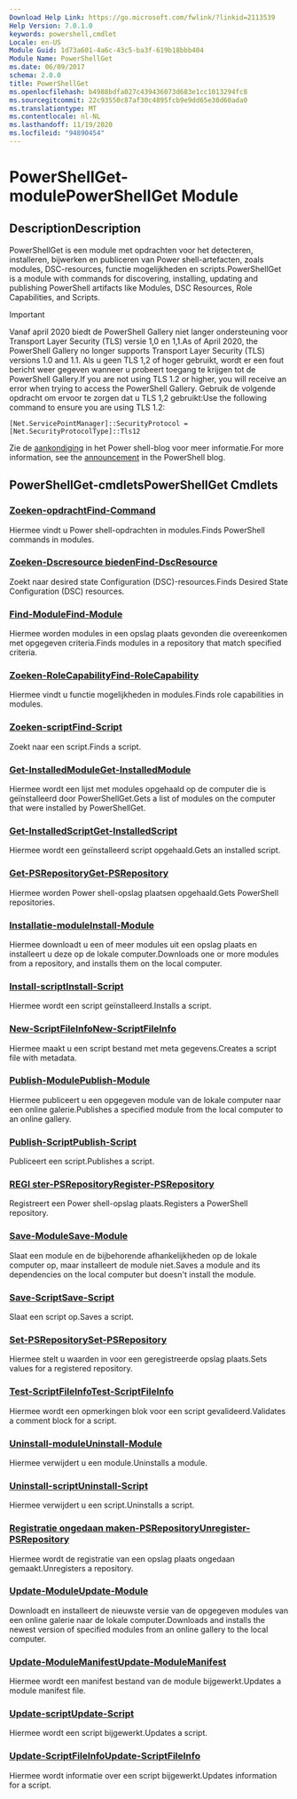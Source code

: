 ```yaml
---
Download Help Link: https://go.microsoft.com/fwlink/?linkid=2113539
Help Version: 7.0.1.0
keywords: powershell,cmdlet
Locale: en-US
Module Guid: 1d73a601-4a6c-43c5-ba3f-619b18bbb404
Module Name: PowerShellGet
ms.date: 06/09/2017
schema: 2.0.0
title: PowerShellGet
ms.openlocfilehash: b4988bdfa027c439436073d683e1cc1013294fc8
ms.sourcegitcommit: 22c93550c87af30c4895fcb9e9dd65e30d60ada0
ms.translationtype: MT
ms.contentlocale: nl-NL
ms.lasthandoff: 11/19/2020
ms.locfileid: "94890454"
---
```

# <span data-ttu-id="7f5aa-103">PowerShellGet-module</span><span class="sxs-lookup"><span data-stu-id="7f5aa-103">PowerShellGet Module</span></span>

## <span data-ttu-id="7f5aa-104">Description</span><span class="sxs-lookup"><span data-stu-id="7f5aa-104">Description</span></span>

<span data-ttu-id="7f5aa-105">PowerShellGet is een module met opdrachten voor het detecteren, installeren, bijwerken en publiceren van Power shell-artefacten, zoals modules, DSC-resources, functie mogelijkheden en scripts.</span><span class="sxs-lookup"><span data-stu-id="7f5aa-105">PowerShellGet is a module with commands for discovering, installing, updating and publishing PowerShell artifacts like Modules, DSC Resources, Role Capabilities, and Scripts.</span></span>

> [!IMPORTANT]
> <span data-ttu-id="7f5aa-106">Vanaf april 2020 biedt de PowerShell Gallery niet langer ondersteuning voor Transport Layer Security (TLS) versie 1,0 en 1,1.</span><span class="sxs-lookup"><span data-stu-id="7f5aa-106">As of April 2020, the PowerShell Gallery no longer supports Transport Layer Security (TLS) versions 1.0 and 1.1.</span></span> <span data-ttu-id="7f5aa-107">Als u geen TLS 1,2 of hoger gebruikt, wordt er een fout bericht weer gegeven wanneer u probeert toegang te krijgen tot de PowerShell Gallery.</span><span class="sxs-lookup"><span data-stu-id="7f5aa-107">If you are not using TLS 1.2 or higher, you will receive an error when trying to access the PowerShell Gallery.</span></span> <span data-ttu-id="7f5aa-108">Gebruik de volgende opdracht om ervoor te zorgen dat u TLS 1,2 gebruikt:</span><span class="sxs-lookup"><span data-stu-id="7f5aa-108">Use the following command to ensure you are using TLS 1.2:</span></span>
>
> `[Net.ServicePointManager]::SecurityProtocol = [Net.SecurityProtocolType]::Tls12`
>
> <span data-ttu-id="7f5aa-109">Zie de [aankondiging](https://devblogs.microsoft.com/powershell/powershell-gallery-tls-support/) in het Power shell-blog voor meer informatie.</span><span class="sxs-lookup"><span data-stu-id="7f5aa-109">For more information, see the [announcement](https://devblogs.microsoft.com/powershell/powershell-gallery-tls-support/) in the PowerShell blog.</span></span>

## <span data-ttu-id="7f5aa-110">PowerShellGet-cmdlets</span><span class="sxs-lookup"><span data-stu-id="7f5aa-110">PowerShellGet Cmdlets</span></span>

### [<span data-ttu-id="7f5aa-111">Zoeken-opdracht</span><span class="sxs-lookup"><span data-stu-id="7f5aa-111">Find-Command</span></span>](Find-Command.md)
<span data-ttu-id="7f5aa-112">Hiermee vindt u Power shell-opdrachten in modules.</span><span class="sxs-lookup"><span data-stu-id="7f5aa-112">Finds PowerShell commands in modules.</span></span>

### [<span data-ttu-id="7f5aa-113">Zoeken-Dscresource bieden</span><span class="sxs-lookup"><span data-stu-id="7f5aa-113">Find-DscResource</span></span>](Find-DscResource.md)
<span data-ttu-id="7f5aa-114">Zoekt naar desired state Configuration (DSC)-resources.</span><span class="sxs-lookup"><span data-stu-id="7f5aa-114">Finds Desired State Configuration (DSC) resources.</span></span>

### [<span data-ttu-id="7f5aa-115">Find-Module</span><span class="sxs-lookup"><span data-stu-id="7f5aa-115">Find-Module</span></span>](Find-Module.md)
<span data-ttu-id="7f5aa-116">Hiermee worden modules in een opslag plaats gevonden die overeenkomen met opgegeven criteria.</span><span class="sxs-lookup"><span data-stu-id="7f5aa-116">Finds modules in a repository that match specified criteria.</span></span>

### [<span data-ttu-id="7f5aa-117">Zoeken-RoleCapability</span><span class="sxs-lookup"><span data-stu-id="7f5aa-117">Find-RoleCapability</span></span>](Find-RoleCapability.md)
<span data-ttu-id="7f5aa-118">Hiermee vindt u functie mogelijkheden in modules.</span><span class="sxs-lookup"><span data-stu-id="7f5aa-118">Finds role capabilities in modules.</span></span>

### [<span data-ttu-id="7f5aa-119">Zoeken-script</span><span class="sxs-lookup"><span data-stu-id="7f5aa-119">Find-Script</span></span>](Find-Script.md)
<span data-ttu-id="7f5aa-120">Zoekt naar een script.</span><span class="sxs-lookup"><span data-stu-id="7f5aa-120">Finds a script.</span></span>

### [<span data-ttu-id="7f5aa-121">Get-InstalledModule</span><span class="sxs-lookup"><span data-stu-id="7f5aa-121">Get-InstalledModule</span></span>](Get-InstalledModule.md)
<span data-ttu-id="7f5aa-122">Hiermee wordt een lijst met modules opgehaald op de computer die is geïnstalleerd door PowerShellGet.</span><span class="sxs-lookup"><span data-stu-id="7f5aa-122">Gets a list of modules on the computer that were installed by PowerShellGet.</span></span>

### [<span data-ttu-id="7f5aa-123">Get-InstalledScript</span><span class="sxs-lookup"><span data-stu-id="7f5aa-123">Get-InstalledScript</span></span>](Get-InstalledScript.md)
<span data-ttu-id="7f5aa-124">Hiermee wordt een geïnstalleerd script opgehaald.</span><span class="sxs-lookup"><span data-stu-id="7f5aa-124">Gets an installed script.</span></span>

### [<span data-ttu-id="7f5aa-125">Get-PSRepository</span><span class="sxs-lookup"><span data-stu-id="7f5aa-125">Get-PSRepository</span></span>](Get-PSRepository.md)
<span data-ttu-id="7f5aa-126">Hiermee worden Power shell-opslag plaatsen opgehaald.</span><span class="sxs-lookup"><span data-stu-id="7f5aa-126">Gets PowerShell repositories.</span></span>

### [<span data-ttu-id="7f5aa-127">Installatie-module</span><span class="sxs-lookup"><span data-stu-id="7f5aa-127">Install-Module</span></span>](Install-Module.md)
<span data-ttu-id="7f5aa-128">Hiermee downloadt u een of meer modules uit een opslag plaats en installeert u deze op de lokale computer.</span><span class="sxs-lookup"><span data-stu-id="7f5aa-128">Downloads one or more modules from a repository, and installs them on the local computer.</span></span>

### [<span data-ttu-id="7f5aa-129">Install-script</span><span class="sxs-lookup"><span data-stu-id="7f5aa-129">Install-Script</span></span>](Install-Script.md)
<span data-ttu-id="7f5aa-130">Hiermee wordt een script geïnstalleerd.</span><span class="sxs-lookup"><span data-stu-id="7f5aa-130">Installs a script.</span></span>

### [<span data-ttu-id="7f5aa-131">New-ScriptFileInfo</span><span class="sxs-lookup"><span data-stu-id="7f5aa-131">New-ScriptFileInfo</span></span>](New-ScriptFileInfo.md)
<span data-ttu-id="7f5aa-132">Hiermee maakt u een script bestand met meta gegevens.</span><span class="sxs-lookup"><span data-stu-id="7f5aa-132">Creates a script file with metadata.</span></span>

### [<span data-ttu-id="7f5aa-133">Publish-Module</span><span class="sxs-lookup"><span data-stu-id="7f5aa-133">Publish-Module</span></span>](Publish-Module.md)
<span data-ttu-id="7f5aa-134">Hiermee publiceert u een opgegeven module van de lokale computer naar een online galerie.</span><span class="sxs-lookup"><span data-stu-id="7f5aa-134">Publishes a specified module from the local computer to an online gallery.</span></span>

### [<span data-ttu-id="7f5aa-135">Publish-Script</span><span class="sxs-lookup"><span data-stu-id="7f5aa-135">Publish-Script</span></span>](Publish-Script.md)
<span data-ttu-id="7f5aa-136">Publiceert een script.</span><span class="sxs-lookup"><span data-stu-id="7f5aa-136">Publishes a script.</span></span>

### [<span data-ttu-id="7f5aa-137">REGI ster-PSRepository</span><span class="sxs-lookup"><span data-stu-id="7f5aa-137">Register-PSRepository</span></span>](Register-PSRepository.md)
<span data-ttu-id="7f5aa-138">Registreert een Power shell-opslag plaats.</span><span class="sxs-lookup"><span data-stu-id="7f5aa-138">Registers a PowerShell repository.</span></span>

### [<span data-ttu-id="7f5aa-139">Save-Module</span><span class="sxs-lookup"><span data-stu-id="7f5aa-139">Save-Module</span></span>](Save-Module.md)
<span data-ttu-id="7f5aa-140">Slaat een module en de bijbehorende afhankelijkheden op de lokale computer op, maar installeert de module niet.</span><span class="sxs-lookup"><span data-stu-id="7f5aa-140">Saves a module and its dependencies on the local computer but doesn't install the module.</span></span>

### [<span data-ttu-id="7f5aa-141">Save-Script</span><span class="sxs-lookup"><span data-stu-id="7f5aa-141">Save-Script</span></span>](Save-Script.md)
<span data-ttu-id="7f5aa-142">Slaat een script op.</span><span class="sxs-lookup"><span data-stu-id="7f5aa-142">Saves a script.</span></span>

### [<span data-ttu-id="7f5aa-143">Set-PSRepository</span><span class="sxs-lookup"><span data-stu-id="7f5aa-143">Set-PSRepository</span></span>](Set-PSRepository.md)
<span data-ttu-id="7f5aa-144">Hiermee stelt u waarden in voor een geregistreerde opslag plaats.</span><span class="sxs-lookup"><span data-stu-id="7f5aa-144">Sets values for a registered repository.</span></span>

### [<span data-ttu-id="7f5aa-145">Test-ScriptFileInfo</span><span class="sxs-lookup"><span data-stu-id="7f5aa-145">Test-ScriptFileInfo</span></span>](Test-ScriptFileInfo.md)
<span data-ttu-id="7f5aa-146">Hiermee wordt een opmerkingen blok voor een script gevalideerd.</span><span class="sxs-lookup"><span data-stu-id="7f5aa-146">Validates a comment block for a script.</span></span>

### [<span data-ttu-id="7f5aa-147">Uninstall-module</span><span class="sxs-lookup"><span data-stu-id="7f5aa-147">Uninstall-Module</span></span>](Uninstall-Module.md)
<span data-ttu-id="7f5aa-148">Hiermee verwijdert u een module.</span><span class="sxs-lookup"><span data-stu-id="7f5aa-148">Uninstalls a module.</span></span>

### [<span data-ttu-id="7f5aa-149">Uninstall-script</span><span class="sxs-lookup"><span data-stu-id="7f5aa-149">Uninstall-Script</span></span>](Uninstall-Script.md)
<span data-ttu-id="7f5aa-150">Hiermee verwijdert u een script.</span><span class="sxs-lookup"><span data-stu-id="7f5aa-150">Uninstalls a script.</span></span>

### [<span data-ttu-id="7f5aa-151">Registratie ongedaan maken-PSRepository</span><span class="sxs-lookup"><span data-stu-id="7f5aa-151">Unregister-PSRepository</span></span>](Unregister-PSRepository.md)
<span data-ttu-id="7f5aa-152">Hiermee wordt de registratie van een opslag plaats ongedaan gemaakt.</span><span class="sxs-lookup"><span data-stu-id="7f5aa-152">Unregisters a repository.</span></span>

### [<span data-ttu-id="7f5aa-153">Update-Module</span><span class="sxs-lookup"><span data-stu-id="7f5aa-153">Update-Module</span></span>](Update-Module.md)
<span data-ttu-id="7f5aa-154">Downloadt en installeert de nieuwste versie van de opgegeven modules van een online galerie naar de lokale computer.</span><span class="sxs-lookup"><span data-stu-id="7f5aa-154">Downloads and installs the newest version of specified modules from an online gallery to the local computer.</span></span>

### [<span data-ttu-id="7f5aa-155">Update-ModuleManifest</span><span class="sxs-lookup"><span data-stu-id="7f5aa-155">Update-ModuleManifest</span></span>](Update-ModuleManifest.md)
<span data-ttu-id="7f5aa-156">Hiermee wordt een manifest bestand van de module bijgewerkt.</span><span class="sxs-lookup"><span data-stu-id="7f5aa-156">Updates a module manifest file.</span></span>

### [<span data-ttu-id="7f5aa-157">Update-script</span><span class="sxs-lookup"><span data-stu-id="7f5aa-157">Update-Script</span></span>](Update-Script.md)
<span data-ttu-id="7f5aa-158">Hiermee wordt een script bijgewerkt.</span><span class="sxs-lookup"><span data-stu-id="7f5aa-158">Updates a script.</span></span>

### [<span data-ttu-id="7f5aa-159">Update-ScriptFileInfo</span><span class="sxs-lookup"><span data-stu-id="7f5aa-159">Update-ScriptFileInfo</span></span>](Update-ScriptFileInfo.md)
<span data-ttu-id="7f5aa-160">Hiermee wordt informatie over een script bijgewerkt.</span><span class="sxs-lookup"><span data-stu-id="7f5aa-160">Updates information for a script.</span></span>

